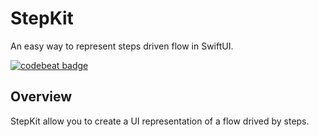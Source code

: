 # StepKit

An easy way to represent steps driven flow in SwiftUI.

[![codebeat badge](https://codebeat.co/badges/055ca894-655e-4318-ac14-ec8dc78a63ac)](https://codebeat.co/projects/github-com-lucacasula91-stepkit-main)

## Overview
StepKit allow you to create a UI representation of a flow drived by steps.

